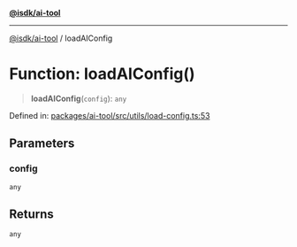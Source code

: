 [**@isdk/ai-tool**](../README.md)

***

[@isdk/ai-tool](../globals.md) / loadAIConfig

# Function: loadAIConfig()

> **loadAIConfig**(`config`): `any`

Defined in: [packages/ai-tool/src/utils/load-config.ts:53](https://github.com/isdk/ai-tool.js/blob/79d5773fa454dc7789b1291b1ebd73e4c1b93154/src/utils/load-config.ts#L53)

## Parameters

### config

`any`

## Returns

`any`
